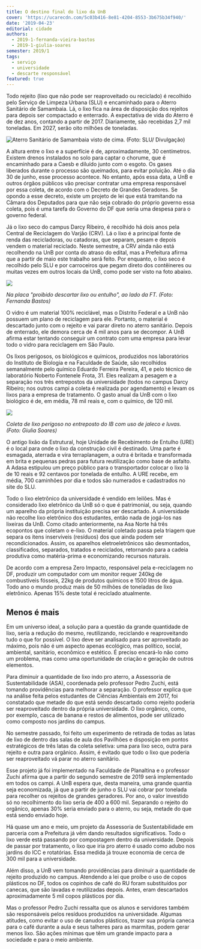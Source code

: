 ```yaml
---
title: O destino final do lixo da UnB
cover: 'https://ucarecdn.com/5c03b416-8e81-4204-8553-3b675b34f940/'
date: '2019-04-23'
editorial: cidade
authors:
  - 2019-1-fernanda-vieira-bastos
  - 2019-1-giulia-soares
semester: 2019/1
tags:
  - serviço
  - universidade
  - descarte responsável
featured: true
---
```

Todo rejeito (lixo que não pode ser reaproveitado ou reciclado) é recolhido pelo Serviço de Limpeza Urbana (SLU) e encaminhado para o Aterro Sanitário de Samambaia. Lá, o lixo fica na área de disposição dos rejeitos para depois ser compactado e enterrado. A expectativa de vida do Aterro é de dez anos, contando a partir de 2017. Diariamente, são recebidas 2,7 mil toneladas. Em 2027, serão oito milhões de toneladas.

![Aterro Sanitário de Samambaia visto de cima. (Foto: SLU/ Divulgação)](https://ucarecdn.com/0e9abf66-8fee-466b-b88a-ecdd15a20e16/)

A altura entre o lixo e a superfície é de, aproximadamente, 30 centímetros. Existem drenos instalados no solo para captar o chorume, que é encaminhado para a Caesb e diluído junto com o esgoto. Os gases liberados durante o processo são queimados, para evitar poluição. Até o dia 30 de junho, esse processo acontece. No entanto, após essa data, a UnB e outros órgãos públicos vão precisar contratar uma empresa responsável por essa coleta, de acordo com o Decreto de Grandes Geradores. Se opondo a esse decreto, existe um projeto de lei que está tramitando na Câmara dos Deputados para que não seja cobrado do próprio governo essa coleta, pois é uma tarefa do Governo do DF que seria uma despesa para o governo federal.

Já o lixo seco do campus Darcy Ribeiro, é recolhido há dois anos pela Central de Reciclagem do Varjão (CRV). Lá o lixo é a principal fonte de renda das recicladoras, ou catadoras, que separam, pesam e depois vendem o material reciclado. Neste semestre, a CRV ainda não está recolhendo na UnB por conta do atraso do edital, mas a Prefeitura afirma que a partir de maio este trabalho será feito. Por enquanto, o lixo seco é recolhido pelo SLU e por carroceiros que pegam direto dos contêineres ou muitas vezes em outros locais da UnB, como pode ser visto na foto abaixo.

![](https://ucarecdn.com/3f189463-153b-4941-9c69-bb354bfbda0b/)

_Na placa "proibido descartar lixo ou entulho", ao lado da FT. (Foto: Fernanda Bastos)_

O vidro é um material 100% reciclável, mas o Distrito Federal e a UnB não possuem um plano de reciclagem para ele. Portanto, o material é descartado junto com o rejeito e vai parar direto no aterro sanitário. Depois de enterrado, ele demora cerca de 4 mil anos para se decompor. A UnB afirma estar tentando conseguir um contrato com uma empresa para levar todo o vidro para reciclagem em São Paulo.

Os lixos perigosos, os biológicos e químicos, produzidos nos laboratórios do Instituto de Biologia e na Faculdade de Saúde, são recolhidos semanalmente pelo químico Eduardo Ferreira Pereira, 41, e pelo técnico de laboratório Noberto Fontenele Frota, 31. Eles realizam a pesagem e a separação nos três entrepostos da universidade (todos no campus Darcy Ribeiro; nos outros campi a coleta é realizada por agendamento) e levam os lixos para a empresa de tratamento. O gasto anual da UnB com o lixo biológico é de, em média, 78 mil reais e, com o químico, de 120 mil.

![](https://ucarecdn.com/36ef08a9-fada-4a41-9051-59b19442afd8/)

_Coleta de lixo perigoso no entreposto do IB com uso de jaleco e luvas. (Foto: Giulia Soares)_

O antigo lixão da Estrutural, hoje Unidade de Recebimento de Entulho (URE) é o local para onde o lixo da construção civil é destinado. Uma parte é esmagada, aterrada e vira terraplanagem, a outra é britada e transformada em brita e pequenas pedras para futura reutilização como base de asfalto. A Adasa estipulou um preço público para o transportador colocar o lixo lá de 10 reais e 92 centavos por tonelada de entulho. A URE recebe, em média, 700 caminhões por dia e todos são numerados e cadastrados no site do SLU.  

Todo o lixo eletrônico da universidade é vendido em leilões. Mas é considerado lixo eletrônico da UnB só o que é patrimonial, ou seja, quando um aparelho da própria instituição precisa ser descartado. A universidade não recolhe lixo eletrônico dos estudantes, então nada de jogá-los nas lixeiras da UnB. Como citado anteriormente, na Asa Norte há três ecopontos que coletam o e-lixo. O material coletado passa pela triagem que separa os itens inservíveis (resíduos) dos que ainda podem ser recondicionados. Assim, os aparelhos eletroeletrônicos são desmontados, classificados, separados, tratados e reciclados, retornando para a cadeia produtiva como matéria-prima e economizando recursos naturais.

De acordo com a empresa Zero Impacto, responsável pela e-reciclagem no DF, produzir um computador com um monitor requer 240kg de combustíveis fósseis, 22kg de produtos químicos e 1500 litros de água. Todo ano o mundo produz mais de 50 milhões de toneladas de lixo eletrônico. Apenas 15% deste total é reciclado atualmente.

## Menos é mais

Em um universo ideal, a solução para a questão da grande quantidade de lixo, seria a redução do mesmo, reutilizando, reciclando e reaproveitando tudo o que for possível. O lixo deve ser analisado para ser aproveitado ao máximo, pois não é um aspecto apenas ecológico, mas político, social, ambiental, sanitário, econômico e estético. É preciso encará-lo não como um problema, mas como uma oportunidade de criação e geração de outros elementos.

Para diminuir a quantidade de lixo indo pro aterro, a Assessoria de Sustentabilidade (ASA), coordenada pelo professor Pedro Zuchi, está tomando providências para melhorar a separação. O professor explica que na análise feita pelos estudantes de Ciências Ambientais em 2017, foi constatado que metade do que está sendo descartado como rejeito poderia ser reaproveitado dentro da própria universidade. O lixo orgânico, como, por exemplo, casca de banana e restos de alimentos, pode ser utilizado como composto nos jardins do campus.

No semestre passado, foi feito um experimento de retirada de todas as latas de lixo de dentro das salas de aula dos Pavilhões e disposição em pontos estratégicos de três latas da coleta seletiva: uma para lixo seco, outra para rejeito e outra para orgânico. Assim, é evitado que todo o lixo que poderia ser reaproveitado vá parar no aterro sanitário.

Esse projeto já foi implementado na Faculdade de Planaltina e o professor Zuchi afirma que a partir do segundo semestre de 2019 será implementado em todos os campi. A UnB espera que, desta maneira, uma grande quantia seja economizada, já que a partir de junho o SLU vai cobrar por tonelada para recolher os rejeitos de grandes geradores. Por ano, o valor investido só no recolhimento do lixo seria de 400 a 600 mil. Separando o rejeito do orgânico, apenas 30% seria enviado para o aterro, ou seja, metade do que está sendo enviado hoje.

Há quase um ano e meio, um projeto da Assessoria de Sustentabilidade em parceria com a Prefeitura já vêm dando resultados significativos. Todo o lixo verde está passando por compostagem dentro da universidade. Depois de passar por tratamento, o lixo que iria pro aterro é usado como adubo nos jardins do ICC e rotatórias. Essa medida já trouxe economia de cerca de 300 mil para a universidade.

Além disso, a UnB vem tomando providências para diminuir a quantidade de rejeito produzido no campus. Atendendo a lei que proíbe o uso de copos plásticos no DF, todos os copinhos de café do RU foram substituídos por canecas, que são lavadas e reutilizadas depois. Antes, eram descartados aproximadamente 5 mil copos plásticos por dia.

Mas o professor Pedro Zuchi ressalta que os alunos e servidores também são responsáveis pelos resíduos produzidos na universidade. Algumas atitudes, como evitar o uso de canudos plásticos, trazer sua própria caneca para o café durante a aula e seus talheres para as marmitas, podem gerar menos lixo. São ações mínimas que têm um grande impacto para a sociedade e para o meio ambiente.
